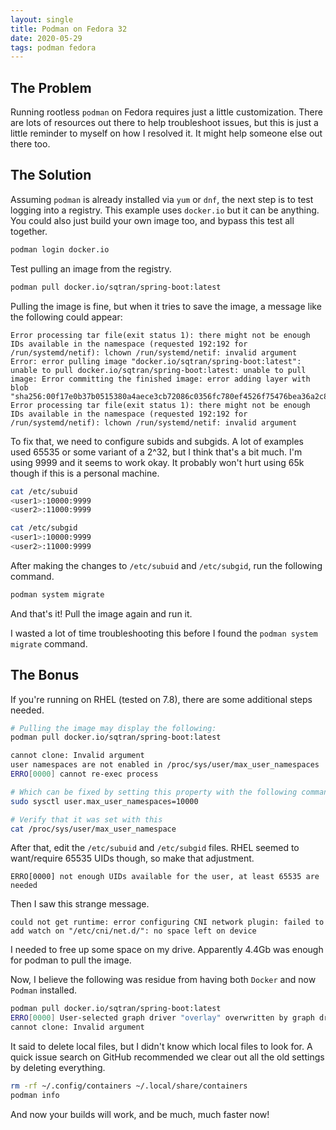 ```yaml
---
layout: single
title: Podman on Fedora 32
date: 2020-05-29
tags: podman fedora
---
```


## The Problem
Running rootless `podman` on Fedora requires just a little customization.  There are lots of resources out there to help troubleshoot issues, but this is just a little reminder to myself on how I resolved it.  It might help someone else out there too.

## The Solution
Assuming `podman` is already installed via `yum` or `dnf`, the next step is to test logging into a registry.  This example uses `docker.io` but it can be anything.  You could also just build your own image too, and bypass this test all together.

```bash
podman login docker.io
```

Test pulling an image from the registry.

```bash
podman pull docker.io/sqtran/spring-boot:latest
```

Pulling the image is fine, but when it tries to save the image, a message like the following could appear:
```
Error processing tar file(exit status 1): there might not be enough IDs available in the namespace (requested 192:192 for /run/systemd/netif): lchown /run/systemd/netif: invalid argument
Error: error pulling image "docker.io/sqtran/spring-boot:latest": unable to pull docker.io/sqtran/spring-boot:latest: unable to pull image: Error committing the finished image: error adding layer with blob "sha256:00f17e0b37b0515380a4aece3cb72086c0356fc780ef4526f75476bea36a2c8b": Error processing tar file(exit status 1): there might not be enough IDs available in the namespace (requested 192:192 for /run/systemd/netif): lchown /run/systemd/netif: invalid argument
```

To fix that, we need to configure subids and subgids.  A lot of examples used 65535 or some variant of a 2^32, but I think that's a bit much.  I'm using 9999 and it seems to work okay.  It probably won't hurt using 65k though if this is a personal machine.

```bash
cat /etc/subuid
<user1>:10000:9999
<user2>:11000:9999
```

```bash
cat /etc/subgid
<user1>:10000:9999
<user2>:11000:9999
```

After making the changes to `/etc/subuid` and `/etc/subgid`, run the following command.

```bash
podman system migrate
```

And that's it!  Pull the image again and run it.

I wasted a lot of time troubleshooting this before I found the `podman system migrate` command.


## The Bonus

If you're running on RHEL (tested on 7.8), there are some additional steps needed.


```bash
# Pulling the image may display the following:
podman pull docker.io/sqtran/spring-boot:latest

cannot clone: Invalid argument
user namespaces are not enabled in /proc/sys/user/max_user_namespaces
ERRO[0000] cannot re-exec process

# Which can be fixed by setting this property with the following command:
sudo sysctl user.max_user_namespaces=10000

# Verify that it was set with this
cat /proc/sys/user/max_user_namespace
```

After that, edit the `/etc/subuid` and `/etc/subgid` files.  RHEL seemed to want/require 65535 UIDs though, so make that adjustment.

```
ERRO[0000] not enough UIDs available for the user, at least 65535 are needed
```

Then I saw this strange message.
```
could not get runtime: error configuring CNI network plugin: failed to add watch on "/etc/cni/net.d/": no space left on device
```
I needed to free up some space on my drive.  Apparently 4.4Gb was enough for podman to pull the image.


Now, I believe the following was residue from having both `Docker` and now `Podman` installed.

```bash
podman pull docker.io/sqtran/spring-boot:latest
ERRO[0000] User-selected graph driver "overlay" overwritten by graph driver "vfs" from database - delete libpod local files to resolve
cannot clone: Invalid argument
```

It said to delete local files, but I didn't know which local files to look for.  A quick issue search on GitHub recommended we clear out all the old settings by deleting everything.

```bash
rm -rf ~/.config/containers ~/.local/share/containers
podman info
```
And now your builds will work, and be much, much faster now!